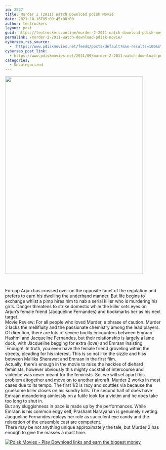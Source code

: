 ```yaml
---
id: 2527
title: Murder 2 (2011) Watch Download pdisk Movie
date: 2021-10-16T05:09:45+00:00
author: tentrockers
layout: post
guid: https://tentrockers.online/murder-2-2011-watch-download-pdisk-movie/
permalink: /murder-2-2011-watch-download-pdisk-movie/
cyberseo_rss_source:
  - 'https://www.pdiskmovies.net/feeds/posts/default?max-results=100&start-index=301'
cyberseo_post_link:
  - https://www.pdiskmovies.net/2021/09/murder-2-2011-watch-download-pdisk-movie.html
categories:
  - Uncategorized
---
```

<div class="separator">
  <a href="https://1.bp.blogspot.com/-fIBhtlV65xU/YUiX4bLX79I/AAAAAAAAAQk/X6GlkBkm38AUPmiQETfmi8AK1huGfGL5QCLcBGAsYHQ/s1440/bg.jpg" imageanchor="1"><img loading="lazy" border="0" data-original-height="1440" data-original-width="1004" height="640" src="https://1.bp.blogspot.com/-fIBhtlV65xU/YUiX4bLX79I/AAAAAAAAAQk/X6GlkBkm38AUPmiQETfmi8AK1huGfGL5QCLcBGAsYHQ/w446-h640/bg.jpg" width="446" /></a>
</div>

<span><br /></span>

<div>
  <div>
    <span>Ex-cop Arjun has crossed over on the opposite facet of the regulation and prefers to earn his dwelling the underhand manner. But life begins to exchange whilst a pimp hires him to nab a serial killer who is murdering his girls. Danger threatens to strike domestic while the killer sets eyes on Arjun&#8217;s female friend (Jacqueline Fernandes) and bookmarks her as his next target.</span>
  </div>
  
  <div>
    <span>Movie Review: For all people who loved Murder, a phrase of caution. Murder 2 lacks the mellifluity and the passionate chemistry among the lead players. Of direction, there are lots of severe bodily encounters between Emraan Hashmi and Jacqueline Fernandes, but their relationship is largely a lame duck, with Jacqueline begging for extra (love) and Emraan insisting `Enough!&#8217; In truth, you even have the female friend groveling within the streets, pleading for his interest. This is so not like the sizzle and hiss between Mallika Sherawat and Emraan in the first film.</span>
  </div>
  
  <div>
    <span>Actually, there&#8217;s enough in the movie to raise the hackles of diehard feminists, however obviously this mighty cocktail of intercourse and violence was never meant for the feminists. So, we will set apart this problem altogether and move on to another aircraft. Murder 2 works in most cases due to its tempo. The first 1/2 is racy and scuttles via because the gruesome killer closes on his sundry kills. The second half of does have Emraan meandering aimlessly on a futile look for a victim and he does take too long to shut in.</span>
  </div>
  
  <div>
    <span>But any sluggishness in pace is made up by the performances. While Emraan is his common edgy self, Prashant Narayanan is genuinely riveting. Jacqueline Fernandes replays her role as succulent eye candy and the relaxation of the ensemble cast are competent.</span>
  </div>
  
  <div>
    <span>There may be not anything unique approximately the tale, but Murder 2 has enough to give the masses a mast time.</span>
  </div>
</div>

[![](https://1.bp.blogspot.com/-a93bp85aB6g/YUXjACCiX3I/AAAAAAAAbQE/GHmPI7h0af0tqn6tYzd0cdrDv9Hu9LUSACLcBGAsYHQ/s16000/Play_it_New-removebg-preview.png "Pdisk Movies - Play Download links and earn the biggest money")](http://www.pdisk.net/share-video?videoid=nv2l6500093z)